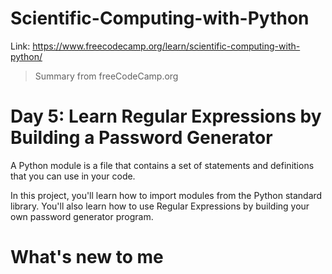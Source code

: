 # Scientific-Computing-with-Python
Link: https://www.freecodecamp.org/learn/scientific-computing-with-python/

 > Summary from freeCodeCamp.org

# Day 5: Learn Regular Expressions by Building a Password Generator
A Python module is a file that contains a set of statements and definitions that you can use in your code.

In this project, you'll learn how to import modules from the Python standard library. You'll also learn how to use Regular Expressions by building your own password generator program.

# What's new to me


